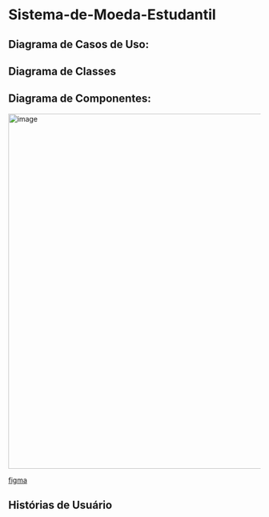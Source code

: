 # Sistema-de-Moeda-Estudantil

## Diagrama de Casos de Uso:

## Diagrama de Classes

## Diagrama de Componentes: 

<img width="778" height="710" alt="image" src="https://github.com/user-attachments/assets/c670ed6d-5bae-4768-aca3-91fd58bcb07c" />

[figma](https://www.figma.com/design/lgWPNO7PHsBxLOGAFVuVQA/Architecture-Diagram-Components--Community-?node-id=0-1&p=f&t=gWqeWhVGiXpMpVIB-0)

## Histórias de Usuário
